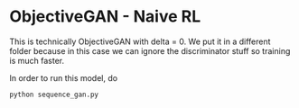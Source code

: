 # ObjectiveGAN - Naive RL

This is technically ObjectiveGAN with delta = 0. We put it in a different folder because in this case we can ignore the
discriminator stuff so training is much faster.

In order to run this model, do
```
python sequence_gan.py
```
